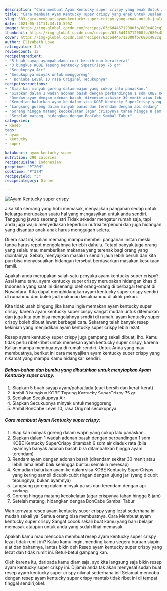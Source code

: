 ```yaml
---
description: "Cara membuat Ayam Kentucky super crispy yang enak Untuk Jualan"
title: "Cara membuat Ayam Kentucky super crispy yang enak Untuk Jualan"
slug: 683-cara-membuat-ayam-kentucky-super-crispy-yang-enak-untuk-jualan
date: 2021-05-31T11:34:10.595Z
image: https://img-global.cpcdn.com/recipes/63c6d446712000fb/680x482cq70/ayam-kentucky-super-crispy-foto-resep-utama.jpg
thumbnail: https://img-global.cpcdn.com/recipes/63c6d446712000fb/680x482cq70/ayam-kentucky-super-crispy-foto-resep-utama.jpg
cover: https://img-global.cpcdn.com/recipes/63c6d446712000fb/680x482cq70/ayam-kentucky-super-crispy-foto-resep-utama.jpg
author: Elizabeth Lowe
ratingvalue: 3.5
reviewcount: 12
recipeingredient:
- "5 buah sayap ayampahadada cuci bersih dan keratkerat"
- "3 bungkus KOBE Tepung Kentucky SuperCrispy 75 gr"
- "Secukupnya Air"
- "Secukupnya minyak untuk menggoreng"
- " BonCabe Level 10 rasa Original secukupnya"
recipeinstructions:
- "Siap kan minyak goreng dalam wajan yang cukup lalu panaskan."
- "Siapkan dalam 1 wadah adonan basah dengan perbandingan 1 sdm KOBE Kentucky SuperCrispy ditambah 6 sdm air diaduk rata (bila ayamnya banyak adonan basah bisa ditambahkan hingga ayam terendam)"
- "Rendam ayam dengan adonan basah (direndam sekitar 30 menit atau lebih lama lebih baik sehingga bumbu semakin meresap)"
- "Kemudian balurkan ayam ke dalam sisa KOBE Kentucky SuperCrispy yang kering sambil dicubit-cubit ringan dengan ujung jari (yang dicubit tepungnya, bukan ayamnya)"
- "Langsung goreng dalam minyak panas dan terendam dengan api sedang"
- "Goreng hingga matang kecokelatan (agar crispynya tahan hingga 8 jam)"
- "Setelah matang, hidangkan dengan BonCabe Sambal Tabur"
categories:
- Resep
tags:
- ayam
- kentucky
- super

katakunci: ayam kentucky super 
nutrition: 290 calories
recipecuisine: Indonesian
preptime: "PT20M"
cooktime: "PT37M"
recipeyield: "3"
recipecategory: Dinner

---
```



![Ayam Kentucky super crispy](https://img-global.cpcdn.com/recipes/63c6d446712000fb/680x482cq70/ayam-kentucky-super-crispy-foto-resep-utama.jpg)

Jika kita seorang yang hobi memasak, menyajikan panganan sedap untuk keluarga merupakan suatu hal yang mengasyikan untuk anda sendiri. Tanggung jawab seorang istri Tidak sekedar mengatur rumah saja, tapi anda juga wajib menyediakan keperluan nutrisi terpenuhi dan juga hidangan yang disantap anak-anak harus menggugah selera.

Di era  saat ini, kalian memang mampu membeli panganan instan meski tanpa harus repot mengolahnya terlebih dahulu. Tetapi banyak juga orang yang selalu mau memberikan makanan yang terenak bagi orang yang dicintainya. Sebab, menyajikan masakan sendiri jauh lebih bersih dan kita pun bisa menyesuaikan hidangan tersebut berdasarkan masakan kesukaan famili. 



Apakah anda merupakan salah satu penyuka ayam kentucky super crispy?. Asal kamu tahu, ayam kentucky super crispy merupakan hidangan khas di Indonesia yang saat ini disenangi oleh orang-orang di berbagai tempat di Nusantara. Kita dapat menghidangkan ayam kentucky super crispy sendiri di rumahmu dan boleh jadi makanan kesukaanmu di akhir pekan.

Kita tidak usah bingung jika kamu ingin memakan ayam kentucky super crispy, karena ayam kentucky super crispy sangat mudah untuk ditemukan dan juga kita pun bisa mengolahnya sendiri di rumah. ayam kentucky super crispy boleh dibuat lewat berbagai cara. Sekarang telah banyak resep kekinian yang menjadikan ayam kentucky super crispy lebih lezat.

Resep ayam kentucky super crispy juga gampang sekali dibuat, lho. Kamu tidak perlu ribet-ribet untuk memesan ayam kentucky super crispy, karena Kalian mampu membuatnya di rumah sendiri. Untuk Anda yang mau membuatnya, berikut ini cara menyajikan ayam kentucky super crispy yang nikamat yang mampu Kamu hidangkan sendiri.

<!--inarticleads1-->

##### Bahan-bahan dan bumbu yang dibutuhkan untuk menyiapkan Ayam Kentucky super crispy:

1. Siapkan 5 buah sayap ayam/paha/dada (cuci bersih dan kerat-kerat)
1. Ambil 3 bungkus KOBE Tepung Kentucky SuperCrispy 75 gr
1. Sediakan Secukupnya Air
1. Siapkan Secukupnya minyak untuk menggoreng
1. Ambil  BonCabe Level 10, rasa Original secukupnya




<!--inarticleads2-->

##### Cara membuat Ayam Kentucky super crispy:

1. Siap kan minyak goreng dalam wajan yang cukup lalu panaskan.
1. Siapkan dalam 1 wadah adonan basah dengan perbandingan 1 sdm KOBE Kentucky SuperCrispy ditambah 6 sdm air diaduk rata (bila ayamnya banyak adonan basah bisa ditambahkan hingga ayam terendam)
1. Rendam ayam dengan adonan basah (direndam sekitar 30 menit atau lebih lama lebih baik sehingga bumbu semakin meresap)
1. Kemudian balurkan ayam ke dalam sisa KOBE Kentucky SuperCrispy yang kering sambil dicubit-cubit ringan dengan ujung jari (yang dicubit tepungnya, bukan ayamnya)
1. Langsung goreng dalam minyak panas dan terendam dengan api sedang
1. Goreng hingga matang kecokelatan (agar crispynya tahan hingga 8 jam)
1. Setelah matang, hidangkan dengan BonCabe Sambal Tabur




Wah ternyata resep ayam kentucky super crispy yang lezat sederhana ini mudah sekali ya! Semua orang bisa membuatnya. Cara Membuat ayam kentucky super crispy Sangat cocok sekali buat kamu yang baru belajar memasak ataupun untuk anda yang sudah lihai memasak.

Apakah kamu mau mencoba membuat resep ayam kentucky super crispy lezat tidak rumit ini? Kalau kamu ingin, mending kamu segera buruan siapin alat dan bahannya, lantas bikin deh Resep ayam kentucky super crispy yang lezat dan tidak rumit ini. Betul-betul gampang kan. 

Oleh karena itu, daripada kamu diam saja, ayo kita langsung saja bikin resep ayam kentucky super crispy ini. Dijamin anda tak akan menyesal sudah buat resep ayam kentucky super crispy nikmat sederhana ini! Selamat mencoba dengan resep ayam kentucky super crispy mantab tidak ribet ini di tempat tinggal sendiri,oke!.

